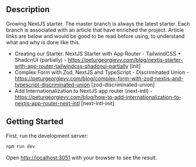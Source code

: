 ## Description

Growing NextJS starter. The master branch is always the latest starter. Each branch is associated with an article that have enriched the project. Article links are below and would be good to be read before using, to understand what and why is done like this.

- Creating our Starter. NextJS Starter with App Router - TailwindCSS + ShadcnUI (partially) - https://peturgeorgievv.com/blog/nextjs-starter-with-app-router-tailwindcss-shadcnui-partially [init]
- Complex Form with Zod, NextJS and TypeScript - Discriminated Union - https://peturgeorgievv.com/blog/complex-form-with-zod-nextjs-and-typescript-discriminated-union [zod-discriminated-union]
- Add Internationalization to NextJS app router (next-intl) - https://peturgeorgievv.com/blog/how-to-add-internationalization-to-nextjs-app-router-next-intl [next-intl-init]

## Getting Started

First, run the development server:

```bash
npm run dev
```

Open [http://localhost:3051](http://localhost:3051) with your browser to see the result.

